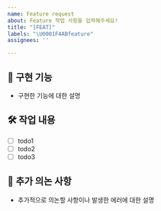 ```yaml
---
name: Feature request
about: Feature 작업 사항을 입력해주세요!
title: "[FEAT]"
labels: "\U0001F4ABfeature"
assignees: ''

---
```


## 📍 구현 기능
- 구현한 기능에 대한 설명

## 🛠 작업 내용
- [ ] todo1
- [ ] todo2
- [ ] todo3

## 📢 추가 의논 사항
- 추가적으로 의논할 사항이나 발생한 에러에 대한 설명
